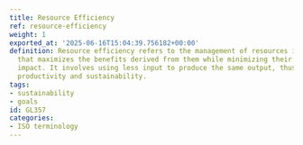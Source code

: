 ```yaml
---
title: Resource Efficiency
ref: resource-efficiency
weight: 1
exported_at: '2025-06-16T15:04:39.756182+00:00'
definition: Resource efficiency refers to the management of resources in such a way
  that maximizes the benefits derived from them while minimizing their environmental
  impact. It involves using less input to produce the same output, thus enhancing
  productivity and sustainability.
tags:
- sustainability
- goals
id: GL357
categories:
- ISO terminology
---
```


